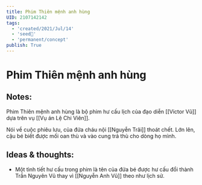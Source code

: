 ```yaml
---
title: Phim Thiên mệnh anh hùng
UID: 2107142142
tags:
  - 'created/2021/Jul/14'
  - 'seed🥜'
  - 'permanent/concept'
publish: True
---
```

# Phim Thiên mệnh anh hùng

## Notes:
Phim Thiên mệnh anh hùng là bộ phim hư cấu lịch của đạo diễn [[Victor Vũ]] dựa trên vụ [[Vụ án Lệ Chi Viên]].

Nói về cuộc phiêu lưu, của đứa cháu nội [[Nguyễn Trãi]] thoát chết. Lớn lên, cậu bé biết được mối oan thù và vào cung trả thù cho dòng họ mình.

## Ideas & thoughts:
- Một tình tiết hư cấu trong phim là tên của đứa bé được hư cấu đổi thành Trần Nguyên Vũ thay vì [[Nguyễn Anh Vũ]] theo như lịch sử.



